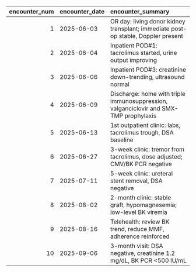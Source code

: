 |   encounter_num | encounter_date   | encounter_summary                                                                     |
|----------------:|:-----------------|:--------------------------------------------------------------------------------------|
|               1 | 2025-06-03       | OR day: living donor kidney transplant; immediate post-op stable, Doppler present     |
|               2 | 2025-06-04       | Inpatient POD#1: tacrolimus started, urine output improving                           |
|               3 | 2025-06-06       | Inpatient POD#3: creatinine down-trending, ultrasound normal                          |
|               4 | 2025-06-09       | Discharge: home with triple immunosuppression, valganciclovir and SMX-TMP prophylaxis |
|               5 | 2025-06-13       | 1st outpatient clinic: labs, tacrolimus trough, DSA baseline                          |
|               6 | 2025-06-27       | 3-week clinic: tremor from tacrolimus, dose adjusted; CMV/BK PCR negative             |
|               7 | 2025-07-11       | 5-week clinic: ureteral stent removal, DSA negative                                   |
|               8 | 2025-08-02       | 2-month clinic: stable graft, hypomagnesemia; low-level BK viremia                    |
|               9 | 2025-08-16       | Telehealth: review BK trend, reduce MMF, adherence reinforced                         |
|              10 | 2025-09-06       | 3-month visit: DSA negative, creatinine 1.2 mg/dL, BK PCR <500 IU/mL                  |